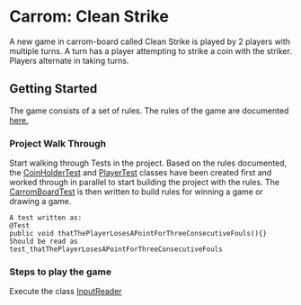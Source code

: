 # Carrom: Clean Strike
A new game in carrom-board called Clean Strike is played by 2 players with multiple turns. A turn has a player attempting to strike a
coin with the striker. Players alternate in taking turns.

## Getting Started
The game consists of a set of rules. The rules of the game are documented [here.](https://github.com/codesmack/lets-play-carrom/blob/master/src/test/resources/clean-strike-rules.docx)

### Project Walk Through
Start walking through Tests in the project. Based on the rules documented, the [CoinHolderTest](https://github.com/codesmack/lets-play-carrom/blob/master/src/test/java/com/sahaj/games/carrom/cleanstrike/CoinHolderTest.java)
and [PlayerTest](https://github.com/codesmack/lets-play-carrom/blob/master/src/test/java/com/sahaj/games/carrom/cleanstrike/PlayerTest.java)
classes have been created first and worked through in parallel to start building the project with the rules. The [CarromBoardTest](https://github.com/codesmack/lets-play-carrom/blob/master/src/test/java/com/sahaj/games/carrom/cleanstrike/CarromBoardTest.java)
is then written to build rules for winning a game or drawing a game.
```
A test written as:
@Test
public void thatThePlayerLosesAPointForThreeConsecutiveFouls(){}
Should be read as test_thatThePlayerLosesAPointForThreeConsecutiveFouls
```

### Steps to play the game
Execute the class [InputReader](https://github.com/codesmack/lets-play-carrom/blob/master/src/main/java/com/sahaj/games/carrom/cleanstrike/InputReader.java)





